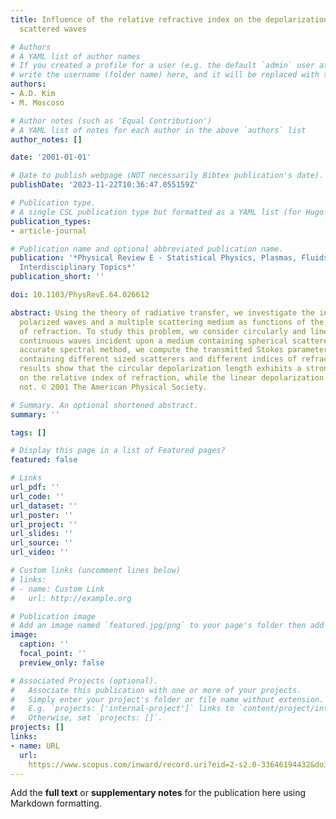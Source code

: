 ```yaml
---
title: Influence of the relative refractive index on the depolarization of multiply
  scattered waves

# Authors
# A YAML list of author names
# If you created a profile for a user (e.g. the default `admin` user at `content/authors/admin/`), 
# write the username (folder name) here, and it will be replaced with their full name and linked to their profile.
authors:
- A.D. Kim
- M. Moscoso

# Author notes (such as 'Equal Contribution')
# A YAML list of notes for each author in the above `authors` list
author_notes: []

date: '2001-01-01'

# Date to publish webpage (NOT necessarily Bibtex publication's date).
publishDate: '2023-11-22T10:36:47.055159Z'

# Publication type.
# A single CSL publication type but formatted as a YAML list (for Hugo requirements).
publication_types:
- article-journal

# Publication name and optional abbreviated publication name.
publication: '*Physical Review E - Statistical Physics, Plasmas, Fluids, and Related
  Interdisciplinary Topics*'
publication_short: ''

doi: 10.1103/PhysRevE.64.026612

abstract: Using the theory of radiative transfer, we investigate the interaction between
  polarized waves and a multiple scattering medium as functions of the relative index
  of refraction. To study this problem, we consider circularly and linearly polarized
  continuous waves incident upon a medium containing spherical scatterers. With an
  accurate spectral method, we compute the transmitted Stokes parameters through media
  containing different sized scatterers and different indices of refraction. Our numerical
  results show that the circular depolarization length exhibits a strong dependence
  on the relative index of refraction, while the linear depolarization length does
  not. © 2001 The American Physical Society.

# Summary. An optional shortened abstract.
summary: ''

tags: []

# Display this page in a list of Featured pages?
featured: false

# Links
url_pdf: ''
url_code: ''
url_dataset: ''
url_poster: ''
url_project: ''
url_slides: ''
url_source: ''
url_video: ''

# Custom links (uncomment lines below)
# links:
# - name: Custom Link
#   url: http://example.org

# Publication image
# Add an image named `featured.jpg/png` to your page's folder then add a caption below.
image:
  caption: ''
  focal_point: ''
  preview_only: false

# Associated Projects (optional).
#   Associate this publication with one or more of your projects.
#   Simply enter your project's folder or file name without extension.
#   E.g. `projects: ['internal-project']` links to `content/project/internal-project/index.md`.
#   Otherwise, set `projects: []`.
projects: []
links:
- name: URL
  url: 
    https://www.scopus.com/inward/record.uri?eid=2-s2.0-33646194432&doi=10.1103%2fPhysRevE.64.026612&partnerID=40&md5=539a0153b963709f148a527327534195
---
```


Add the **full text** or **supplementary notes** for the publication here using Markdown formatting.
